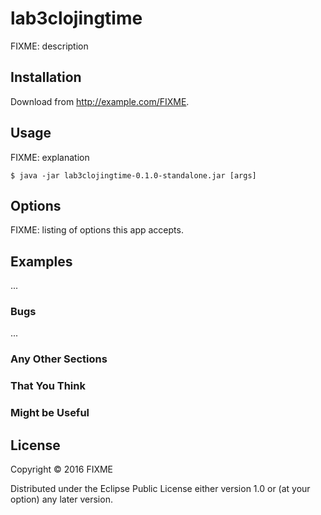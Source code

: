 # lab3clojingtime

FIXME: description

## Installation

Download from http://example.com/FIXME.

## Usage

FIXME: explanation

    $ java -jar lab3clojingtime-0.1.0-standalone.jar [args]

## Options

FIXME: listing of options this app accepts.

## Examples

...

### Bugs

...

### Any Other Sections
### That You Think
### Might be Useful

## License

Copyright © 2016 FIXME

Distributed under the Eclipse Public License either version 1.0 or (at
your option) any later version.
